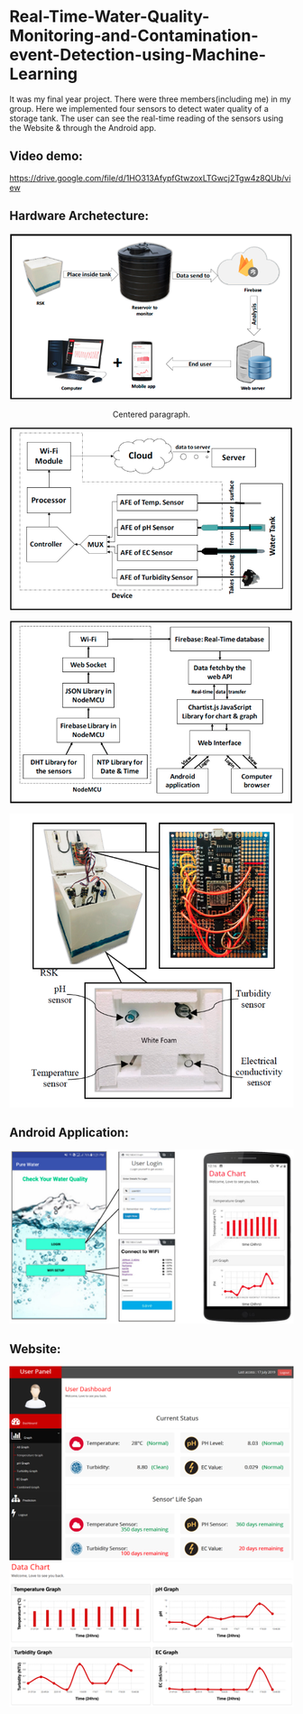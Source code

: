 # Real-Time-Water-Quality-Monitoring-and-Contamination-event-Detection-using-Machine-Learning
It was my final year project. 
There were three members(including me) in my group. Here we implemented four sensors to detect water quality of a storage tank. The user can see the real-time reading of the sensors using the Website &amp; through the Android app.  
## Video demo: 
https://drive.google.com/file/d/1HO313AfypfGtwzoxLTGwcj2Tgw4z8QUb/view


## Hardware Archetecture:
<p align="center"><img src="project_imgs/figure_1.png"></p>
<p style="text-align:center;">Centered paragraph.</p>
<p align="center"><img src="project_imgs/figure_2.png"></p>
<p align="center"><img src="project_imgs/figure_3.png"></p>
<p align="center"><img src="project_imgs/figure_4.png"></p>

## Android Application:
![Screenshot](project_imgs/android_app_(UI).jpg)

## Website:
![Screenshot](project_imgs/web.png)
![Screenshot](project_imgs/web2.png)
